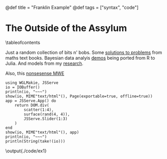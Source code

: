@def title = "Franklin Example"
@def tags = ["syntax", "code"]

# The Outside of the Assylum

\tableofcontents <!-- you can use \toc as well -->

Just a random collection of bits n' bobs. Some [solutions to problems](/menu1/) from maths text books. Bayesian data analyis [demos](/menu3/) being ported from R to Julia. And models from my [research](/menu2/).

Also, this [nonsesense MWE](/MWE/index.html)

```julia:./code/ex1
using WGLMakie, JSServe
io = IOBuffer()
println(io, "~~~")
show(io, MIME"text/html"(), Page(exportable=true, offline=true))
app = JSServe.App() do
    return DOM.div(
        scatter(1:4),
        surface(rand(4, 4)),
        JSServe.Slider(1:3)
    )
end
show(io, MIME"text/html"(), app)
println(io, "~~~")
println(String(take!(io)))
```
\output{./code/ex1}
